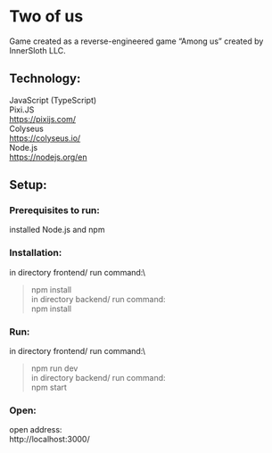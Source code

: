 # Two of us
Game created as a reverse-engineered game “Among us” created by InnerSloth LLC.

## Technology:
JavaScript (TypeScript)\
Pixi.JS\
https://pixijs.com/ \
Colyseus\
	https://colyseus.io/ \
Node.js\
	https://nodejs.org/en
 
## Setup:
### Prerequisites to run:
installed Node.js and npm
### Installation:
in directory frontend/ run command:\
> npm install\
in directory backend/ run command:\
> npm install
### Run:
in directory frontend/ run command:\
> npm run dev\
in directory backend/ run command:\
> npm start
### Open:
open address:\
http://localhost:3000/
